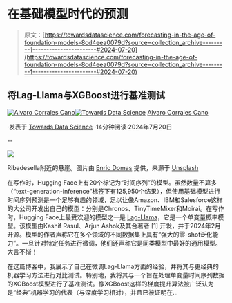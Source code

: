 # 在基础模型时代的预测

> 原文：[https://towardsdatascience.com/forecasting-in-the-age-of-foundation-models-8cd4eea0079d?source=collection_archive---------1-----------------------#2024-07-20](https://towardsdatascience.com/forecasting-in-the-age-of-foundation-models-8cd4eea0079d?source=collection_archive---------1-----------------------#2024-07-20)

## 将Lag-Llama与XGBoost进行基准测试

[](https://medium.com/@acorralescano?source=post_page---byline--8cd4eea0079d--------------------------------)[![Alvaro Corrales Cano](../Images/988209a9b396fb3b0b287880eb9bb05a.png)](https://medium.com/@acorralescano?source=post_page---byline--8cd4eea0079d--------------------------------)[](https://towardsdatascience.com/?source=post_page---byline--8cd4eea0079d--------------------------------)[![Towards Data Science](../Images/a6ff2676ffcc0c7aad8aaf1d79379785.png)](https://towardsdatascience.com/?source=post_page---byline--8cd4eea0079d--------------------------------) [Alvaro Corrales Cano](https://medium.com/@acorralescano?source=post_page---byline--8cd4eea0079d--------------------------------)

·发表于 [Towards Data Science](https://towardsdatascience.com/?source=post_page---byline--8cd4eea0079d--------------------------------) ·14分钟阅读·2024年7月20日

--

![](../Images/724f0f935e21123b18414852a83a416a.png)

Ribadesella附近的悬崖。图片由 [Enric Domas](https://unsplash.com/@henrymd?utm_content=creditCopyText&utm_medium=referral&utm_source=unsplash) 提供，来源于 [Unsplash](https://unsplash.com/photos/body-of-water-near-mountain-during-daytime-FNJfLCMO3Bk?utm_content=creditCopyText&utm_medium=referral&utm_source=unsplash)

在写作时，Hugging Face上有20个标记为“时间序列”的模型。虽然数量不算多（“text-generation-inference”标签下有125,950个结果），但使用基础模型进行时间序列预测是一个足够有趣的领域，足以让像Amazon、IBM和Salesforce这样的大公司开发出自己的模型：分别是Chronos、TinyTimeMixer和Moirai。在写作时，Hugging Face上最受欢迎的模型之一是 [Lag-Llama](https://huggingface.co/time-series-foundation-models/Lag-Llama)，它是一个单变量概率模型。该模型由Kashif Rasul、Arjun Ashok及其合著者 [1] 开发，并于2024年2月开源。模型的作者声称它在多个领域的不同数据集上具有“强大的零-shot泛化能力”。一旦针对特定任务进行微调，他们还声称它是同类模型中最好的通用模型。大言不惭！

在这篇博客中，我展示了自己在微调Lag-Llama方面的经验，并将其与更经典的机器学习方法进行对比测试。特别地，我将其与一个旨在处理单变量时间序列数据的XGBoost模型进行了基准测试。像XGBoost这样的梯度提升算法被广泛认为是“经典”机器学习的代表（与深度学习相对），并且已被证明在…
